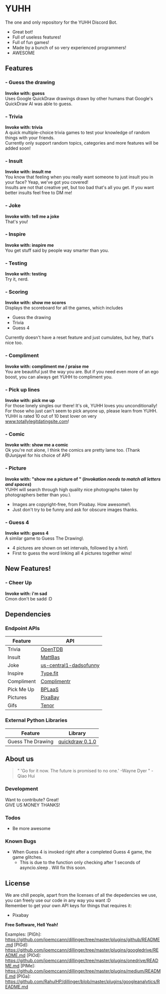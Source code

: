 # YUHH

The one and only repository for the YUHH Discord Bot.
  - Great bot!
  - Full of useless features!
  - Full of fun games!
  - Made by a bunch of so very experienced programmers!
  - AWESOME

## Features
### - Guess the drawing
**Invoke with: guess**\
Uses Google QuickDraw drawings drawn by other humans that Google's QuickDraw AI was able to guess.

### - Trivia
**Invoke with: trivia**\
A quick multiple-choice trivia games to test your knowledge of random things with your friends.\
Currently only support random topics, categories and more features will be added soon!

### - Insult
**Invoke with: insult me**\
You know that feeling when you really want someone to just insult you in your face? Yeap, we've got you covered!\
Insults are not that creative yet, but too bad that's all you get. If you want better insults feel free to DM me!

### - Joke
**Invoke with: tell me a joke**\
That's you!

### - Inspire
**Invoke with: inspire me**\
You get stuff said by people way smarter than you.

### - Testing
**Invoke with: testing**\
Try it, nerd.

### - Scoring
**Invoke with: show me scores**\
Displays the scoreboard for all the games, which includes
- Guess the drawing
- Trivia
- Guess 4

Currently doesn't have a reset feature and just cumulates, but hey, that's nice too.

### - Compliment
**Invoke with: compliment me / praise me**\
You are beautiful just the way you are. But if you need even more of an ego boost, you can always get YUHH to compliment you.

### - Pick up lines
**Invoke with: pick me up**\
For those lonely singles our there! It's ok, YUHH loves you unconditionally!\
For those who just can't seem to pick anyone up, please learn from YUHH.\
YUHH is rated 10 out of 10 best lover on very www.totallylegitdatingsite.com!

### - Comic
**Invoke with: show me a comic**\
Ok you're not alone, I think the comics are pretty lame too. (Thank @Junjayel for his choice of API)

### - Picture
**Invoke with: "show me a picture of " (*Invokation needs to match all letters and spaces*)**\
YUHH will search through high quality nice photographs taken by photographers better than you.\
- Images are copyright-free, from Pixabay. How awesome!\
- Just don't try to be funny and ask for obscure images thanks.

### - Guess 4
**Invoke with: guess 4**\
A similar game to Guess The Drawing\
- 4 pictures are shown on set intervals, followed by a hint\
- First to guess the word linking all 4 pictures together wins!

## New Features!
### - Cheer Up
**Invoke with: i'm sad**\
Cmon don't be sadd :D

## Dependencies
### Endpoint APIs
| Feature | API |
| ------ | ------ |
| Trivia | [OpenTDB](https://opentdb.com/) |
| Insult | [MattBas](https://insult.mattbas.org/api/) |
| Joke | [us-central1-dadsofunny](https://us-central1-dadsofunny.cloudfunctions.net/DadJokes/random/jokes) |
| Inspire | [Type.fit](https://type.fit/api/quotes) |
| Compliment | [Complimentr](https://complimentr.com/) |
| Pick Me Up | [BPLaaS](http://bplaas.herokuapp.com/) |
| Pictures | [PixaBay](https://pixabay.com/api/docs/) |
| Gifs | [Tenor](https://tenor.com/gifapi/documentation) |

### External Python Libraries
| Feature | Library |
| ------ | ------ |
| Guess The Drawing | [quickdraw 0.1.0](https://pypi.org/project/quickdraw/) |

## About us
> " 'Go for it now. The future is promised to no one.' -Wayne Dyer " - Qiao Hui

### Development
Want to contribute? Great!\
GIVE US MONEY THANKS!

### Todos
 - Be more awesome

### Known Bugs
 - When Guess 4 is invoked right after a completed Guess 4 game, the game glitches.
   - This is due to the function only checking after 1 seconds of asyncio.sleep . Will fix this soon.

## License
We are chill people, apart from the licenses of all the depedencies we use, you can freely use our code in any way you want :D\
Remember to get your own API keys for things that requires it:
- Pixabay

**Free Software, Hell Yeah!**

[//]: # (These are reference links used in the body of this note and get stripped out when the markdown processor does its job. There is no need to format nicely because it shouldn't be seen. Thanks SO - http://stackoverflow.com/questions/4823468/store-comments-in-markdown-syntax)

Examples:
   [PlGh]: <https://github.com/joemccann/dillinger/tree/master/plugins/github/README.md>
   [PlGd]: <https://github.com/joemccann/dillinger/tree/master/plugins/googledrive/README.md>
   [PlOd]: <https://github.com/joemccann/dillinger/tree/master/plugins/onedrive/README.md>
   [PlMe]: <https://github.com/joemccann/dillinger/tree/master/plugins/medium/README.md>
   [PlGa]: <https://github.com/RahulHP/dillinger/blob/master/plugins/googleanalytics/README.md>
